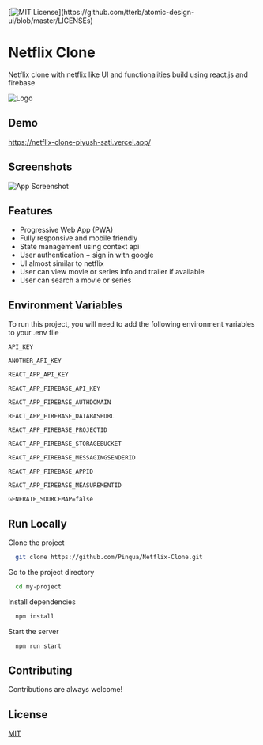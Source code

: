 
[![MIT License](https://img.shields.io/apm/l/atomic-design-ui.svg?)](https://github.com/tterb/atomic-design-ui/blob/master/LICENSEs)

# Netflix Clone

Netflix clone with netflix like UI and functionalities build using react.js and firebase

![Logo](https://upload.wikimedia.org/wikipedia/commons/0/08/Netflix_2015_logo.svg)

## Demo

https://netflix-clone-piyush-sati.vercel.app/


## Screenshots

![App Screenshot](https://i.ibb.co/TPnHT1H/netflix-clone.gif)

  
## Features

- Progressive Web App (PWA)
- Fully responsive and mobile friendly
- State management using context api
- User authentication + sign in with google
- UI almost similar to netflix
- User can view movie or series info and trailer if available
- User can search a movie or series


## Environment Variables

To run this project, you will need to add the following environment variables to your .env file

`API_KEY`

`ANOTHER_API_KEY`

`REACT_APP_API_KEY`

`REACT_APP_FIREBASE_API_KEY`

`REACT_APP_FIREBASE_AUTHDOMAIN`

`REACT_APP_FIREBASE_DATABASEURL`

`REACT_APP_FIREBASE_PROJECTID`

`REACT_APP_FIREBASE_STORAGEBUCKET`

`REACT_APP_FIREBASE_MESSAGINGSENDERID`

`REACT_APP_FIREBASE_APPID`

`REACT_APP_FIREBASE_MEASUREMENTID`

`GENERATE_SOURCEMAP=false`


## Run Locally

Clone the project

```bash
  git clone https://github.com/Pinqua/Netflix-Clone.git
```

Go to the project directory

```bash
  cd my-project
```

Install dependencies

```bash
  npm install
```

Start the server

```bash
  npm run start
```

  
## Contributing

Contributions are always welcome!

  
## License

[MIT](https://choosealicense.com/licenses/mit/)

  
